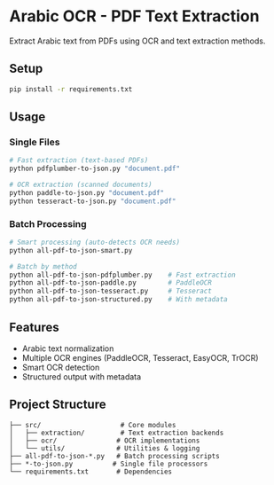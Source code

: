 # Arabic OCR - PDF Text Extraction

Extract Arabic text from PDFs using OCR and text extraction methods.

## Setup

```bash
pip install -r requirements.txt
```

## Usage

### Single Files
```bash
# Fast extraction (text-based PDFs)
python pdfplumber-to-json.py "document.pdf"

# OCR extraction (scanned documents)  
python paddle-to-json.py "document.pdf"
python tesseract-to-json.py "document.pdf"
```

### Batch Processing
```bash
# Smart processing (auto-detects OCR needs)
python all-pdf-to-json-smart.py

# Batch by method
python all-pdf-to-json-pdfplumber.py    # Fast extraction
python all-pdf-to-json-paddle.py        # PaddleOCR  
python all-pdf-to-json-tesseract.py     # Tesseract
python all-pdf-to-json-structured.py    # With metadata
```

## Features
- Arabic text normalization
- Multiple OCR engines (PaddleOCR, Tesseract, EasyOCR, TrOCR)
- Smart OCR detection
- Structured output with metadata

## Project Structure

```
├── src/                    # Core modules
│   ├── extraction/         # Text extraction backends
│   ├── ocr/               # OCR implementations  
│   └── utils/             # Utilities & logging
├── all-pdf-to-json-*.py   # Batch processing scripts
├── *-to-json.py          # Single file processors
└── requirements.txt       # Dependencies
```
